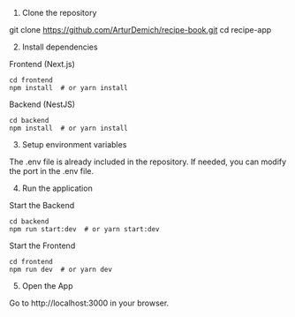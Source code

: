 1. Clone the repository

  git clone https://github.com/ArturDemich/recipe-book.git
  cd recipe-app

2. Install dependencies

  Frontend (Next.js)

    cd frontend
    npm install  # or yarn install

  Backend (NestJS)

    cd backend
    npm install  # or yarn install

3. Setup environment variables

  The .env file is already included in the repository. If needed, you can modify the port in the .env file.

4. Run the application

  Start the Backend

    cd backend
    npm run start:dev  # or yarn start:dev

  Start the Frontend

    cd frontend
    npm run dev  # or yarn dev

5. Open the App

  Go to http://localhost:3000 in your browser.
